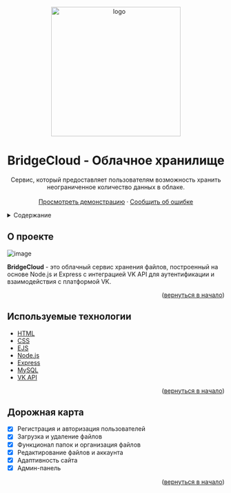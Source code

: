 <br />
<a id="readme-top"></a>
<div align="center">
  <img src="https://github.com/user-attachments/assets/3f218ed1-9a83-4631-a7e8-0ee382aa4ef9" alt="logo" width="300">

  <h1 align="center">BridgeCloud - Облачное хранилище</h1>

  <p align="center">
    Сервис, который предоставляет пользователям возможность хранить неограниченное количество данных в облаке.
    <br />
    <br />
    <a href="https://bridgecloud.glitch.me">Просмотреть демонстрацию</a>
    ·
    <a href="https://github.com/HromasDev/BridgeCloud/issues/new?labels=bug&template=bug-report---.md">Сообщить об ошибке</a>
  </p>
</div>

<details>
  <summary>Содержание</summary>
  <ol>
    <li><a href="#о-проекте">О проекте</a></li>
    <li><a href="#используемые-технологии">Используемые технологии</a></li>
    <li><a href="#дорожная-карта">Дорожная карта</a></li>
  </ol>
</details>

## О проекте

![image](https://github.com/user-attachments/assets/fa429d8a-a299-4b4b-a648-896470850d99)

**BridgeCloud** - это облачный сервис хранения файлов, построенный на основе Node.js и Express с интеграцией VK API для аутентификации и взаимодействия с платформой VK.

<p align="right">(<a href="#readme-top">вернуться в начало</a>)</p>

## Используемые технологии

* [HTML](https://developer.mozilla.org/en-US/docs/Web/HTML)
* [CSS](https://developer.mozilla.org/en-US/docs/Web/CSS)
* [EJS](https://ejs.co/)
* [Node.js](https://nodejs.org/)
* [Express](https://expressjs.com/)
* [MySQL](https://www.mysql.com/)
* [VK API](https://dev.vk.com/reference)

<p align="right">(<a href="#readme-top">вернуться в начало</a>)</p>

## Дорожная карта

- [x] Регистрация и авторизация пользователей
- [x] Загрузка и удаление файлов
- [x] Функционал папок и организация файлов
- [x] Редактирование файлов и аккаунта
- [x] Адаптивность сайта
- [x] Админ-панель

<p align="right">(<a href="#readme-top">вернуться в начало</a>)</p>
